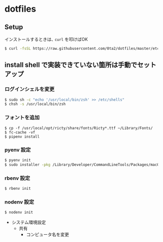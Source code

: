 # dotfiles

## Setup
インストールするときは､ `curl` を叩けばOK

```bash
$ curl -fsSL https://raw.githubusercontent.com/0ta2/dotfiles/master/etc/install | bash
```

## install shell で実装できていない箇所は手動でセットアップ
### ログインシェルを変更
```bash
$ sudo sh -c "echo '/usr/local/bin/zsh' >> /etc/shells"
$ chsh -s /usr/local/bin/zsh
```

### フォントを追加
```
$ cp -f /usr/local/opt/ricty/share/fonts/Ricty*.ttf ~/Library/Fonts/
$ fc-cache -vf
$ pipenv install
```

### pyenv 設定
```bash
$ pyenv init
$ sudo installer -pkg /Library/Developer/CommandLineTools/Packages/macOS_SDK_headers_for_macOS_10.14.pkg -target /
```

### rbenv 設定
```bash
$ rbenv init
```

### nodenv 設定
```bash
$ nodenv init
```

- システム環境設定
  - 共有
    - コンピュータ名を変更

